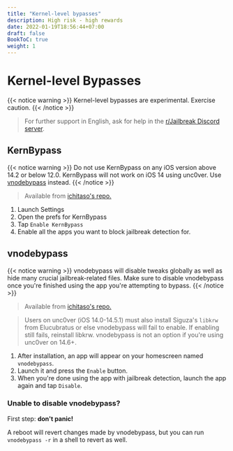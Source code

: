 ```yaml
---
title: "Kernel-level bypasses"
description: High risk - high rewards
date: 2022-01-19T18:56:44+07:00
draft: false
BookToC: true
weight: 1
---
```


# Kernel-level Bypasses

{{< notice warning >}}
Kernel-level bypasses are experimental. Exercise caution.
{{< /notice >}}

> For further support in English, ask for help in the [r/Jailbreak Discord server](https://discord.gg/jb).

## KernBypass

{{< notice warning >}}
Do not use KernBypass on any iOS version above 14.2 or below 12.0.
KernBypass will not work on iOS 14 using unc0ver. Use [vnodebypass](#vnodebypass) instead.
{{< /notice >}}

> Available from [ichitaso's repo.](https://cydia.ichitaso.com/)

1. Launch Settings
2. Open the prefs for KernBypass
3. Tap `Enable KernBypass`
4. Enable all the apps you want to block jailbreak detection for.

## vnodebypass

{{< notice warning >}}
vnodebypass will disable tweaks globally as well as hide many crucial jailbreak-related files. Make sure to disable vnodebypass once you're finished using the app you're attempting to bypass.
{{< /notice >}}

> Available from [ichitaso's repo.](https://cydia.ichitaso.com/)

> Users on unc0ver (iOS 14.0-14.5.1) must also install Siguza's `libkrw` from Elucubratus or else vnodebypass will fail to enable. If enabling still fails, reinstall libkrw. vnodebypass is not an option if you're using unc0ver on 14.6+.

1. After installation, an app will appear on your homescreen named `vnodebypass`.
2. Launch it and press the `Enable` button.
3. When you're done using the app with jailbreak detection, launch the app again and tap `Disable`.

### Unable to disable vnodebypass?

First step: **don't panic!**

A reboot will revert changes made by vnodebypass, but you can run `vnodebypass -r` in a shell to revert as well.
